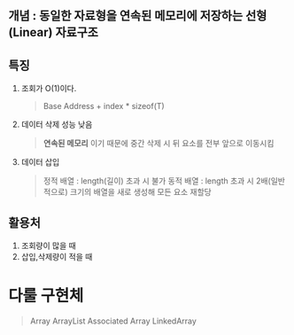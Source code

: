 ## 개념 : 동일한 자료형을 연속된 메모리에 저장하는 선형(Linear) 자료구조

## 특징 
1. 조회가 O(1)이다.
   > Base Address + index * sizeof(T)
2. 데이터 삭제 성능 낮음
   > **연속된 메모리** 이기 때문에 중간 삭제 시 뒤 요소를 전부 앞으로 이동시킴
3. 데이터 삽입
   > 정적 배열 : length(길이) 초과 시 불가
   > 동적 배열 : length 초과 시 2배(일반적으로) 크기의 배열을 새로 생성해 모든 요소 재할당

## 활용처
1. 조회량이 많을 때
2. 삽입,삭제량이 적을 때

# 다룰 구현체
> Array
> ArrayList
> Associated Array
> LinkedArray
